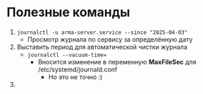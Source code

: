 # Полезные команды
1. `journalctl -u arma-server.service --since "2025-04-03"`
    - Просмотр журнала по сервису за определённую дату
2. Выставить период для автоматической чистки журнала
    - `journalctl --vacuum-time=`
        - Вносится изменение в переменную **MaxFileSec** для /etc/systemd/journald.conf
            - Но это не точно :)
3. 
